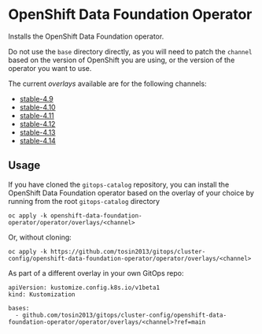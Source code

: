 # OpenShift Data Foundation Operator

Installs the OpenShift Data Foundation operator.

Do not use the `base` directory directly, as you will need to patch the `channel` based on the version of OpenShift you are using, or the version of the operator you want to use.

The current *overlays* available are for the following channels:
* [stable-4.9](operator/overlays/stable-4.9)
* [stable-4.10](operator/overlays/stable-4.10)
* [stable-4.11](operator/overlays/stable-4.11)
* [stable-4.12](operator/overlays/stable-4.12)
* [stable-4.13](operator/overlays/stable-4.13)
* [stable-4.14](operator/overlays/stable-4.14)

## Usage

If you have cloned the `gitops-catalog` repository, you can install the OpenShift Data Foundation operator based on the overlay of your choice by running from the root `gitops-catalog` directory

```
oc apply -k openshift-data-foundation-operator/operator/overlays/<channel>
```

Or, without cloning:

```
oc apply -k https://github.com/tosin2013/gitops/cluster-config/openshift-data-foundation-operator/operator/overlays/<channel>
```

As part of a different overlay in your own GitOps repo:

```
apiVersion: kustomize.config.k8s.io/v1beta1
kind: Kustomization

bases:
  - github.com/tosin2013/gitops/cluster-config/openshift-data-foundation-operator/operator/overlays/<channel>?ref=main
```
